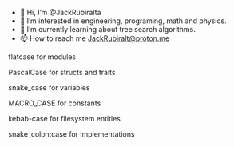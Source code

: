 - 👋 Hi, I’m @JackRubiralta
- 👀 I’m interested in engineering, programing, math and physics.
- 🌱 I’m currently learning about tree search algorithms.
- 📫 How to reach me JackRubiralt@proton.me

flatcase for modules

PascalCase for structs and traits

snake_case for variables

MACRO_CASE for constants

kebab-case for filesystem entities

snake_colon:case for implementations
